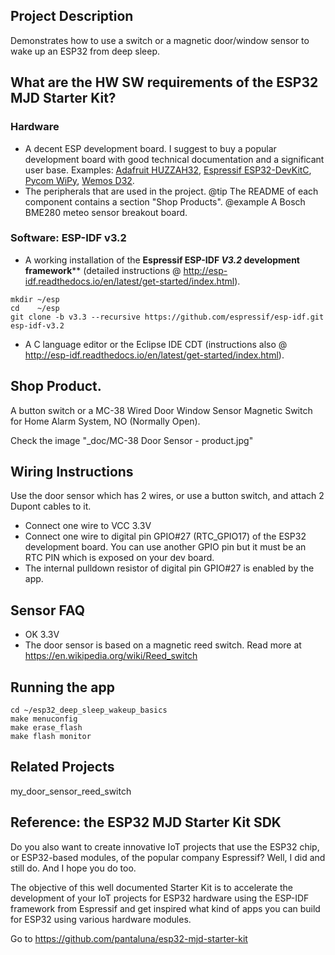 ## Project Description
Demonstrates how to use a switch or a magnetic door/window sensor to wake up an ESP32 from deep sleep. 



## What are the HW SW requirements of the ESP32 MJD Starter Kit?

### Hardware

- A decent ESP development board. I suggest to buy a popular development board with good technical documentation and a significant user base. Examples: [Adafruit HUZZAH32](https://www.adafruit.com/product/3405),  [Espressif ESP32-DevKitC](http://espressif.com/en/products/hardware/esp32-devkitc/overview), [Pycom WiPy](https://pycom.io/hardware/), [Wemos D32](https://wiki.wemos.cc/products:d32:d32).
- The peripherals that are used in the project.
  @tip The README of each component contains a section "Shop Products".
  @example A Bosch BME280 meteo sensor breakout board.

### Software: ESP-IDF v3.2

- A working installation of the **Espressif ESP-IDF *V3.2* development framework**** (detailed instructions @ http://esp-idf.readthedocs.io/en/latest/get-started/index.html).

```
mkdir ~/esp
cd    ~/esp
git clone -b v3.3 --recursive https://github.com/espressif/esp-idf.git esp-idf-v3.2
```

- A C language editor or the Eclipse IDE CDT (instructions also @ http://esp-idf.readthedocs.io/en/latest/get-started/index.html).



## Shop Product.
A button switch or a MC-38 Wired Door Window Sensor Magnetic Switch for Home Alarm System, NO (Normally Open).

Check the image "_doc/MC-38 Door Sensor - product.jpg"

## Wiring Instructions
Use the door sensor which has 2 wires, or use a button switch, and attach 2 Dupont cables to it.

- Connect one wire to VCC 3.3V
- Connect one wire to digital pin GPIO#27 (RTC_GPIO17) of the ESP32 development board. You can use another GPIO pin but it must be an RTC PIN which is exposed on your dev board.
- The internal pulldown resistor of digital pin GPIO#27 is enabled by the app.

## Sensor FAQ
- OK 3.3V
- The door sensor is based on a magnetic reed switch. Read more at https://en.wikipedia.org/wiki/Reed_switch

## Running the app
```
cd ~/esp32_deep_sleep_wakeup_basics
make menuconfig
make erase_flash
make flash monitor
```
## Related Projects
my_door_sensor_reed_switch



## Reference: the ESP32 MJD Starter Kit SDK

Do you also want to create innovative IoT projects that use the ESP32 chip, or ESP32-based modules, of the popular company Espressif? Well, I did and still do. And I hope you do too.

The objective of this well documented Starter Kit is to accelerate the development of your IoT projects for ESP32 hardware using the ESP-IDF framework from Espressif and get inspired what kind of apps you can build for ESP32 using various hardware modules.

Go to https://github.com/pantaluna/esp32-mjd-starter-kit

